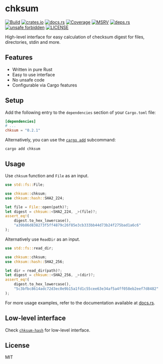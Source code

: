 # chksum

[![Build](https://img.shields.io/github/actions/workflow/status/ferric-bytes/chksum/rust.yml?branch=master&style=flat-square&logo=github "Build")](https://github.com/ferric-bytes/chksum/actions/workflows/rust.yml)
[![crates.io](https://img.shields.io/crates/v/chksum?style=flat-square&logo=rust "crates.io")](https://crates.io/crates/chksum)
[![docs.rs](https://img.shields.io/docsrs/chksum?style=flat-square&logo=docsdotrs "docs.rs")](https://docs.rs/chksum)
[![Coverage](https://img.shields.io/codecov/c/gh/ferric-bytes/chksum?style=flat-square&logo=codecov "Coverage")](https://app.codecov.io/gh/ferric-bytes/chksum)
[![MSRV](https://img.shields.io/badge/MSRV-1.65.0-informational?style=flat-square "MSRV")](https://github.com/ferric-bytes/chksum/blob/master/Cargo.toml)
[![deps.rs](https://deps.rs/crate/chksum/0.2.1/status.svg?style=flat-square "deps.rs")](https://deps.rs/crate/chksum/0.2.1)
[![unsafe forbidden](https://img.shields.io/badge/unsafe-forbidden-success.svg?style=flat-square "unsafe forbidden")](https://github.com/rust-secure-code/safety-dance)
[![LICENSE](https://img.shields.io/github/license/ferric-bytes/chksum?style=flat-square "LICENSE")](https://github.com/ferric-bytes/chksum/blob/master/LICENSE)

High-level interface for easy calculation of checksum digest for files, directories, stdin and more.

## Features

- Written in pure Rust
- Easy to use interface
- No unsafe code
- Configurable via Cargo features

## Setup

Add the following entry to the `dependencies` section of your `Cargo.toml` file:

```toml
[dependencies]
# ...
chksum = "0.2.1"
```

Alternatively, you can use the [`cargo add`](https://doc.rust-lang.org/cargo/commands/cargo-add.html) subcommand:

```shell
cargo add chksum
```

## Usage

Use `chksum` function and `File` as an input.

```rust
use std::fs::File;

use chksum::chksum;
use chksum::hash::SHA2_224;

let file = File::open(path)?;
let digest = chksum::<SHA2_224, _>(file)?;
assert_eq!(
    digest.to_hex_lowercase(),
    "a39b86d838273f5ff4879c26f85e3cb333bb44d73b24f275bad1a6c6"
);
```

Alternatively use `ReadDir` as an input.

```rust
use std::fs::read_dir;

use chksum::chksum;
use chksum::hash::SHA2_256;

let dir = read_dir(path)?;
let digest = chksum::<SHA2_256, _>(dir)?;
assert_eq!(
    digest.to_hex_lowercase(),
    "5c3bfbc8614adc72d3ec0e9b15a1fd1c55cee63e34af5a4ff058eb2eef7d8482"
);
```

For more usage examples, refer to the documentation available at [docs.rs](https://docs.rs/chksum).

## Low-level interface

Check [`chksum-hash`](https://github.com/ferric-bytes/chksum-hash) for low-level interface.

## License

MIT
